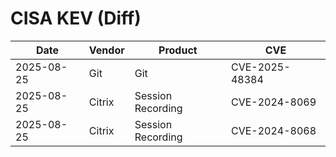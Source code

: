 # CISA KEV (Diff)

| Date | Vendor | Product | CVE |
| ---- | ------ | ------- | --- |
| 2025-08-25 | Git | Git | CVE-2025-48384 |
| 2025-08-25 | Citrix | Session Recording | CVE-2024-8069 |
| 2025-08-25 | Citrix | Session Recording | CVE-2024-8068 |
